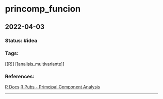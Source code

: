 # princomp_funcion
## 2022-04-03

### Status: #idea
### Tags:
[[R]] [[analisis_multivariante]]
### References:
[R Docs](https://www.rdocumentation.org/packages/stats/versions/3.6.2/topics/princomp)
[R Pubs - Primcipal Component Analysis](https://rpubs.com/aaronsc32/principal-component-analysis)

---
